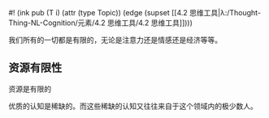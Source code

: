 #! (ink pub (T i) (attr (type Topic)) (edge (supset [[4.2 思维工具|λ:/Thought-Thing-NL-Cognition/元素/4.2 思维工具/4.2 思维工具]])))

我们所有的一切都是有限的，无论是注意力还是情感还是经济等等。

## 资源有限性

资源是有限的


优质的认知是稀缺的。而这些稀缺的认知又往往来自于这个领域内的极少数人。